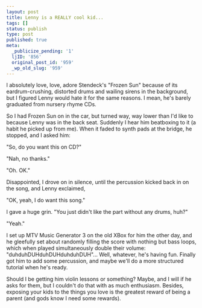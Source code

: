 ```yaml
---
layout: post
title: Lenny is a REALLY cool kid...
tags: []
status: publish
type: post
published: true
meta:
  _publicize_pending: '1'
  ljID: '856'
  original_post_id: '959'
  _wp_old_slug: '959'
---
```

I absolutely love, love, adore Stendeck's "Frozen Sun" because of its eardrum-crushing, distorted drums and wailing sirens in the background, but I figured Lenny would hate it for the same reasons.  I mean, he's barely graduated from nursery rhyme CDs.

So I had Frozen Sun on in the car, but turned way, way lower than I'd like to because Lenny was in the back seat.  Suddenly I hear him beatboxing to it (a habit he picked up from me).  When it faded to synth pads at the bridge, he stopped, and I asked him:

"So, do you want this on CD?"

"Nah, no thanks."

"Oh.  OK."

Disappointed, I drove on in silence, until the percussion kicked back in on the song, and Lenny exclaimed,

"OK, yeah, I do want this song."

I gave a huge grin.  "You just didn't like the part without any drums, huh?"

"Yeah."

I set up MTV Music Generator 3 on the old XBox for him the other day, and he gleefully set about randomly filling the score with nothing but bass loops, which when played simultaneously double their volume:  "duhduhDUHduhDUHduhduhDUH"...  Well, whatever, he's having fun.  Finally got him to add some percussion, and maybe we'll do a more structured tutorial when he's ready.

Should I be getting him violin lessons or something?  Maybe, and I will if he asks for them, but I couldn't do that with as much enthusiasm.  Besides, exposing your kids to the things you love is the greatest reward of being a parent (and gods know I need some rewards).
